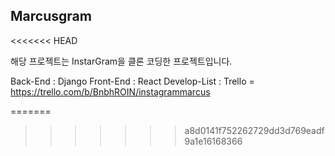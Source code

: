 ## Marcusgram
<<<<<<< HEAD

해당 프로젝트는 InstarGram을 클론 코딩한 프로젝트입니다.

Back-End : Django
Front-End : React
Develop-List : Trello  =  https://trello.com/b/BnbhROIN/instagrammarcus


=======
>>>>>>> a8d0141f752262729dd3d769eadf9a1e16168366
